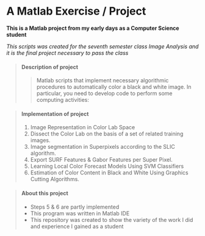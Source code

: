 # A Matlab Exercise / Project

**This is a Matlab project from my early days as a Computer Science student**

_This scripts was created for the seventh semester class Image Analysis 
and it is the final project necessary to pass the class_

> #### Description of project
>
>>Matlab scripts that implement necessary algorithmic procedures to automatically color a black and white image. In particular, you need to develop code to perform some computing activities:
>

> #### Implementation of project
>
> 1. Image Representation in Color Lab Space
> 2. Dissect the Color Lab on the basis of a set of related training images.
> 3. Image segmentation in Superpixels according to the SLIC algorithm.
> 4. Export SURF Features & Gabor Features per Super Pixel.
> 5. Learning Local Color Forecast Models Using SVM Classifiers
> 6. Estimation of Color Content in Black and White Using Graphics Cutting Algorithms.

> #### About this project
>
> - Steps 5 & 6 are partly implemented
> - This program was written in Matlab IDE
> - This repository was created to show the variety of the work I did and experience I gained as a student
>
